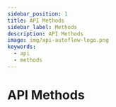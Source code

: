 ```yaml
---
sidebar_position: 1
title: API Methods
sidebar_label: Methods
description: API Methods
image: img/api-autoflow-logo.png
keywords:
  - api
  - methods
---
```


# API Methods